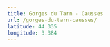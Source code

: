 ```yaml
---
title: Gorges du Tarn - Causses
url: /gorges-du-tarn-causses/
latitude: 44.335
longitude: 3.384
---
```

